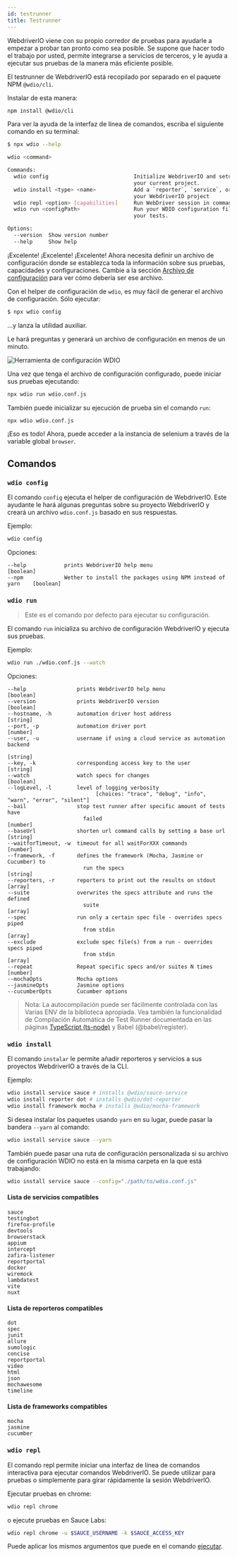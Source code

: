 ```yaml
---
id: testrunner
title: Testrunner
---
```


WebdriverIO viene con su propio corredor de pruebas para ayudarle a empezar a probar tan pronto como sea posible. Se supone que hacer todo el trabajo por usted, permite integrarse a servicios de terceros, y le ayuda a ejecutar sus pruebas de la manera más eficiente posible.

El testrunner de WebdriverIO está recopilado por separado en el paquete NPM `@wdio/cli`.

Instalar de esta manera:

```sh npm2yarn
npm install @wdio/cli
```

Para ver la ayuda de la interfaz de línea de comandos, escriba el siguiente comando en su terminal:

```sh
$ npx wdio --help

wdio <command>

Commands:
  wdio config                           Initialize WebdriverIO and setup configuration in
                                        your current project.
  wdio install <type> <name>            Add a `reporter`, `service`, or `framework` to
                                        your WebdriverIO project
  wdio repl <option> [capabilities]     Run WebDriver session in command line
  wdio run <configPath>                 Run your WDIO configuration file to initialize
                                        your tests.

Options:
  --version  Show version number                                       [boolean]
  --help     Show help                                                 [boolean]
```

¡Excelente! ¡Excelente! ¡Excelente! Ahora necesita definir un archivo de configuración donde se establezca toda la información sobre sus pruebas, capacidades y configuraciones. Cambie a la sección [Archivo de configuración](configurationfile)  para ver cómo debería ser ese archivo.

Con el helper de configuración de `wdio`, es muy fácil de generar el archivo de configuración. Sólo ejecutar:

```sh
$ npx wdio config
```

...y lanza la utilidad auxiliar.

Le hará preguntas y generará un archivo de configuración en menos de un minuto.

![Herramienta de configuración WDIO](/img/config-utility.gif)

Una vez que tenga el archivo de configuración configurado, puede iniciar sus pruebas ejecutando:

```sh
npx wdio run wdio.conf.js
```

También puede inicializar su ejecución de prueba sin el comando `run`:

```sh
npx wdio wdio.conf.js
```

¡Eso es todo! Ahora, puede acceder a la instancia de selenium a través de la variable global `browser`.

## Comandos

### `wdio config`

El comando `config` ejecuta el helper de configuración de WebdriverIO. Este ayudante le hará algunas preguntas sobre su proyecto WebdriverIO y creará un archivo `wdio.conf.js` basado en sus respuestas.

Ejemplo:

```sh
wdio config
```

Opciones:

```
--help            prints WebdriverIO help menu                                [boolean]
--npm             Wether to install the packages using NPM instead of yarn    [boolean]
```

### `wdio run`

> Este es el comando por defecto para ejecutar su configuración.

El comando `run` inicializa su archivo de configuración WebdriverIO y ejecuta sus pruebas.

Ejemplo:

```sh
wdio run ./wdio.conf.js --watch
```

Opciones:

```
--help                prints WebdriverIO help menu                   [boolean]
--version             prints WebdriverIO version                     [boolean]
--hostname, -h        automation driver host address                  [string]
--port, -p            automation driver port                          [number]
--user, -u            username if using a cloud service as automation backend
                                                                        [string]
--key, -k             corresponding access key to the user            [string]
--watch               watch specs for changes                        [boolean]
--logLevel, -l        level of logging verbosity
                            [choices: "trace", "debug", "info", "warn", "error", "silent"]
--bail                stop test runner after specific amount of tests have
                        failed                                          [number]
--baseUrl             shorten url command calls by setting a base url [string]
--waitforTimeout, -w  timeout for all waitForXXX commands             [number]
--framework, -f       defines the framework (Mocha, Jasmine or Cucumber) to
                        run the specs                                   [string]
--reporters, -r       reporters to print out the results on stdout      [array]
--suite               overwrites the specs attribute and runs the defined
                        suite                                            [array]
--spec                run only a certain spec file - overrides specs piped
                        from stdin                                       [array]
--exclude             exclude spec file(s) from a run - overrides specs piped
                        from stdin                                       [array]
--repeat              Repeat specific specs and/or suites N times        [number]
--mochaOpts           Mocha options
--jasmineOpts         Jasmine options
--cucumberOpts        Cucumber options
```

> Nota: La autocompilación puede ser fácilmente controlada con las Varias ENV de la biblioteca apropiada. Vea también la funcionalidad de Compilación Automática de Test Runner documentada en las páginas [TypeScript (ts-node)](typescript) y Babel (@babel/register).

### `wdio install`
El comando `instalar` le permite añadir reporteros y servicios a sus proyectos WebdriverIO a través de la CLI.

Ejemplo:

```sh
wdio install service sauce # installs @wdio/sauce-service
wdio install reporter dot # installs @wdio/dot-reporter
wdio install framework mocha # installs @wdio/mocha-framework
```

Si desea instalar los paquetes usando `yarn` en su lugar, puede pasar la bandera `--yarn` al comando:

```sh
wdio install service sauce --yarn
```

También puede pasar una ruta de configuración personalizada si su archivo de configuración WDIO no está en la misma carpeta en la que está trabajando:

```sh
wdio install service sauce --config="./path/to/wdio.conf.js"
```

#### Lista de servicios compatibles

```
sauce
testingbot
firefox-profile
devtools
browserstack
appium
intercept
zafira-listener
reportportal
docker
wiremock
lambdatest
vite
nuxt
```

#### Lista de reporteros compatibles

```
dot
spec
junit
allure
sumologic
concise
reportportal
video
html
json
mochawesome
timeline
```

#### Lista de frameworks compatibles

```
mocha
jasmine
cucumber
```

### `wdio repl`

El comando repl permite iniciar una interfaz de línea de comandos interactiva para ejecutar comandos WebdriverIO. Se puede utilizar para pruebas o simplemente para girar rápidamente la sesión WebdriverIO.

Ejecutar pruebas en chrome:

```sh
wdio repl chrome
```

o ejecute pruebas en Sauce Labs:

```sh
wdio repl chrome -u $SAUCE_USERNAME -k $SAUCE_ACCESS_KEY
```

Puede aplicar los mismos argumentos que puede en el comando [ejecutar](#wdio-run).

